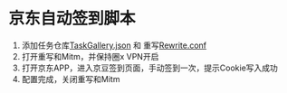 # 京东自动签到脚本

1. 添加任务仓库[TaskGallery.json](https://raw.githubusercontent.com/panghujiajia/QuantumultX/master/JD/TaskGallery.json) 和 重写[Rewrite.conf](https://raw.githubusercontent.com/panghujiajia/QuantumultX/master/JD/Rewrite.conf)
2. 打开重写和Mitm，并保持圈x VPN开启
3. 打开京东APP，进入京豆签到页面，手动签到一次，提示Cookie写入成功
4. 配置完成，关闭重写和Mitm